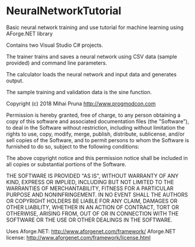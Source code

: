 # NeuralNetworkTutorial
Basic neural network training and use tutorial for machine learning using AForge.NET library

Contains two Visual Studio C# projects.

The trainer trains and saves a neural network using CSV data (sample provided) and command line parameters.

The calculator loads the neural network and input data and generates output.

The sample training and validation data is the sine function.

 Copyright (c) 2018 Mihai Pruna
 http://www.progmodcon.com

Permission is hereby granted, free of charge, to any person obtaining a copy
of this software and associated documentation files (the "Software"), to deal
in the Software without restriction, including without limitation the rights
to use, copy, modify, merge, publish, distribute, sublicense, and/or sell
copies of the Software, and to permit persons to whom the Software is
furnished to do so, subject to the following conditions:

The above copyright notice and this permission notice shall be included in all
copies or substantial portions of the Software.

THE SOFTWARE IS PROVIDED "AS IS", WITHOUT WARRANTY OF ANY KIND, EXPRESS OR
IMPLIED, INCLUDING BUT NOT LIMITED TO THE WARRANTIES OF MERCHANTABILITY,
FITNESS FOR A PARTICULAR PURPOSE AND NONINFRINGEMENT. IN NO EVENT SHALL THE
AUTHORS OR COPYRIGHT HOLDERS BE LIABLE FOR ANY CLAIM, DAMAGES OR OTHER
LIABILITY, WHETHER IN AN ACTION OF CONTRACT, TORT OR OTHERWISE, ARISING FROM,
OUT OF OR IN CONNECTION WITH THE SOFTWARE OR THE USE OR OTHER DEALINGS IN THE
SOFTWARE.

Uses Aforge.NET: http://www.aforgenet.com/framework/
Aforge.NET license: http://www.aforgenet.com/framework/license.html
